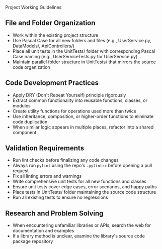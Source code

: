 Project Working Guidelines

## File and Folder Organization
- Work within the existing project structure
- Use Pascal Case for all new folders and files (e.g., UserService.py, DataModels/, ApiControllers/)
- Place all unit tests in the UnitTests/ folder with corresponding Pascal Case naming (e.g., UserServiceTests.py for UserService.py)
- Maintain parallel folder structure in UnitTests/ that mirrors the source code organization

## Code Development Practices
- Apply DRY (Don't Repeat Yourself) principle rigorously
- Extract common functionality into reusable functions, classes, or modules
- Create utility functions for operations used more than twice
- Use inheritance, composition, or higher-order functions to eliminate code duplication
- When similar logic appears in multiple places, refactor into a shared component

## Validation Requirements
- Run lint checks before finalizing any code changes
- Always run `pylint` using the repo's `.pylintrc` before opening a pull request
- Fix all linting errors and warnings
- Write comprehensive unit tests for all new functions and classes
- Ensure unit tests cover edge cases, error scenarios, and happy paths
- Place tests in UnitTests/ folder maintaining the source code structure
- Run all existing tests to ensure no regressions

## Research and Problem Solving
- When encountering unfamiliar libraries or APIs, search the web for documentation and examples
- If a library method is unclear, examine the library's source code package repository
